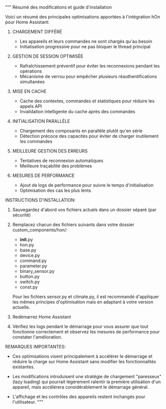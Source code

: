 """
Résumé des modifications et guide d'installation

Voici un résumé des principales optimisations apportées à l'intégration hOn pour Home Assistant:

1. CHARGEMENT DIFFÉRÉ
   - Les appareils et leurs commandes ne sont chargés qu'au besoin
   - Initialisation progressive pour ne pas bloquer le thread principal

2. GESTION DE SESSION OPTIMISÉE
   - Rafraîchissement préventif pour éviter les reconnexions pendant les opérations
   - Mécanisme de verrou pour empêcher plusieurs réauthentifications simultanées

3. MISE EN CACHE
   - Cache des contextes, commandes et statistiques pour réduire les appels API
   - Invalidation intelligente du cache après des commandes

4. INITIALISATION PARALLÈLE
   - Chargement des composants en parallèle plutôt qu'en série
   - Détection précoce des capacités pour éviter de charger inutilement les commandes

5. MEILLEURE GESTION DES ERREURS
   - Tentatives de reconnexion automatiques
   - Meilleure traçabilité des problèmes

6. MESURES DE PERFORMANCE
   - Ajout de logs de performance pour suivre le temps d'initialisation
   - Optimisation des cas les plus lents

INSTRUCTIONS D'INSTALLATION:

1. Sauvegardez d'abord vos fichiers actuels dans un dossier séparé (par sécurité)

2. Remplacez chacun des fichiers suivants dans votre dossier custom_components/hon/:
   - __init__.py
   - hon.py
   - base.py
   - device.py
   - command.py
   - parameter.py
   - binary_sensor.py
   - button.py
   - switch.py
   - const.py
   
   Pour les fichiers sensor.py et climate.py, il est recommandé d'appliquer les mêmes
   principes d'optimisation mais en adaptant à votre version actuelle.

3. Redémarrez Home Assistant

4. Vérifiez les logs pendant le démarrage pour vous assurer que tout fonctionne correctement
   et observez les mesures de performance pour constater l'amélioration.

REMARQUES IMPORTANTES:

- Ces optimisations visent principalement à accélérer le démarrage et réduire la charge
  sur Home Assistant sans modifier les fonctionnalités existantes.
  
- Les modifications introduisent une stratégie de chargement "paresseux" (lazy loading) 
  qui pourrait légèrement ralentir la première utilisation d'un appareil, mais accélérera
  considérablement le démarrage général.

- L'affichage et les contrôles des appareils restent inchangés pour l'utilisateur.
"""
